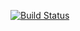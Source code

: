 [![Build Status](https://travis-ci.com/morawskim/yii2-utils.svg?branch=master)](https://travis-ci.com/morawskim/yii2-utils)
